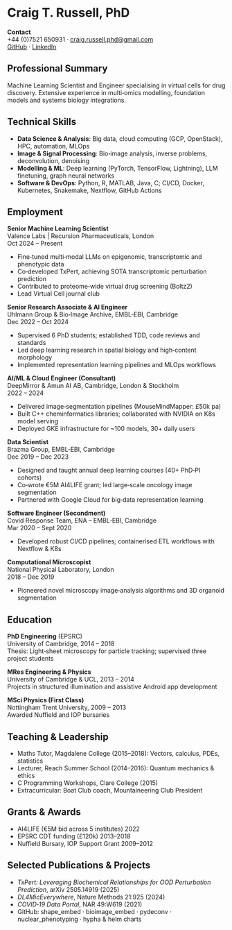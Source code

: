 # Craig T. Russell, PhD

**Contact**  
+44 (0)7521 650931 · craig.russell.phd@gmail.com  
[GitHub](https://github.com/ctr26) · [LinkedIn](https://linkedin.com/in/ctr26)

## Professional Summary

Machine Learning Scientist and Engineer specialising in virtual cells for drug discovery. Extensive experience in multi‑omics modelling, foundation models and systems biology integrations.

## Technical Skills

- **Data Science & Analysis**: Big data, cloud computing (GCP, OpenStack), HPC, automation, MLOps  
- **Image & Signal Processing**: Bio‑image analysis, inverse problems, deconvolution, denoising  
- **Modelling & ML**: Deep learning (PyTorch, TensorFlow, Lightning), LLM finetuning, graph neural networks  
- **Software & DevOps**: Python, R, MATLAB, Java, C; CI/CD, Docker, Kubernetes, Snakemake, Nextflow, GitHub Actions

## Employment

**Senior Machine Learning Scientist**  
Valence Labs | Recursion Pharmaceuticals, London  
Oct 2024 – Present
- Fine‑tuned multi‑modal LLMs on epigenomic, transcriptomic and phenotypic data  
- Co‑developed TxPert, achieving SOTA transcriptomic perturbation prediction  
- Contributed to proteome‑wide virtual drug screening (Boltz2)  
- Lead Virtual Cell journal club

**Senior Research Associate & AI Engineer**  
Uhlmann Group & Bio‑Image Archive, EMBL‑EBI, Cambridge  
Dec 2022 – Oct 2024
- Supervised 6 PhD students; established TDD, code reviews and standards  
- Led deep learning research in spatial biology and high‑content morphology  
- Implemented representation learning pipelines and MLOps workflows

**AI/ML & Cloud Engineer (Consultant)**  
DeepMirror & Amun AI AB, Cambridge, London & Stockholm  
2022 – 2024
- Delivered image‑segmentation pipelines (MouseMindMapper: £50k pa)  
- Built C++ cheminformatics libraries; collaborated with NVIDIA on K8s model serving  
- Deployed GKE infrastructure for ~100 models, 30+ daily users

**Data Scientist**  
Brazma Group, EMBL‑EBI, Cambridge  
Dec 2019 – Dec 2023
- Designed and taught annual deep learning courses (40+ PhD‑PI cohorts)  
- Co‑wrote €5M AI4LIFE grant; led large‑scale oncology image segmentation  
- Partnered with Google Cloud for big‑data representation learning

**Software Engineer (Secondment)**  
Covid Response Team, ENA – EMBL‑EBI, Cambridge  
Mar 2020 – Sept 2020
- Developed robust CI/CD pipelines; containerised ETL workflows with Nextflow & K8s

**Computational Microscopist**  
National Physical Laboratory, London  
2018 – Dec 2019
- Pioneered novel microscopy image‑analysis algorithms and 3D organoid segmentation

## Education

**PhD Engineering** (EPSRC)  
University of Cambridge, 2014 – 2018  
Thesis: Light‑sheet microscopy for particle tracking; supervised three project students

**MRes Engineering & Physics**  
University of Cambridge & UCL, 2013 – 2014  
Projects in structured illumination and assistive Android app development

**MSci Physics (First Class)**  
Nottingham Trent University, 2009 – 2013  
Awarded Nuffield and IOP bursaries

## Teaching & Leadership

- Maths Tutor, Magdalene College (2015–2018): Vectors, calculus, PDEs, statistics  
- Lecturer, Reach Summer School (2014–2016): Quantum mechanics & ethics  
- C Programming Workshops, Clare College (2015)
- Extracurricular: Boat Club coach, Mountaineering Club President

## Grants & Awards

- AI4LIFE (€5M bid across 5 institutes) 2022  
- EPSRC CDT funding (£120k) 2013–2018  
- Nuffield Bursary, IOP Support Grant 2009–2012

## Selected Publications & Projects

- *TxPert: Leveraging Biochemical Relationships for OOD Perturbation Prediction*, arXiv 2505.14919 (2025)  
- *DL4MicEverywhere*, Nature Methods 21:925 (2024)  
- *COVID‑19 Data Portal*, NAR 49:W619 (2021)  
- GitHub: shape_embed · bioimage_embed · pydeconv · nuclear_phenotyping · hypha & helm charts

